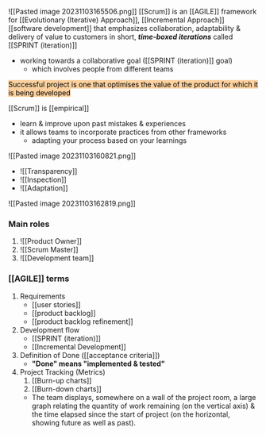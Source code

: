 ![[Pasted image 20231103165506.png]]
[[Scrum]] is an [[AGILE]] framework for [[Evolutionary (Iterative) Approach]], [[Incremental Approach]] [[software development]] that emphasizes collaboration, adaptability & delivery of value to customers in short, ***time-boxed iterations*** called [[SPRINT (iteration)]]
- working towards a collaborative goal ([[SPRINT (iteration)]] goal)
	- which involves people from different teams

<mark style="background: #FFB86CA6;">Successful project is one that optimises the value of the product for which it is being developed</mark>

[[Scrum]] is [[empirical]]
- learn & improve upon past mistakes & experiences
- it allows teams to incorporate practices from other frameworks
	- adapting your process based on your learnings

![[Pasted image 20231103160821.png]]
- ![[Transparency]]
- ![[Inspection]]
- ![[Adaptation]]

![[Pasted image 20231103162819.png]]
### Main roles
1. ![[Product Owner]]
2. ![[Scrum Master]]
3. ![[Development team]]

### [[AGILE]] terms
1. Requirements
	- [[user stories]]
	- [[product backlog]]
	- [[product backlog refinement]]
2. Development flow
	- [[SPRINT (iteration)]]
	- [[Incremental Development]]
3. Definition of Done ([[acceptance criteria]])
	- **"Done" means "implemented & tested"**
4. Project Tracking (Metrics)
	1. [[Burn-up charts]]
	2. [[Burn-down charts]]
	- The team displays, somewhere on a wall of the project room, a large graph relating the quantity of work remaining (on the vertical axis) & the time elapsed since the start of project (on the horizontal, showing future as well as past).
